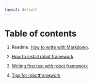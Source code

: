 ```yaml
---
layout: default
---
```


# Table of contents

1. Readme. [How to write with Markdown](/posts/how-to-write-with-a-markdown).

2. [How to install robot framework](/posts/robot-framework).

3. [Writing first test with robot framework](/posts/first-test)

4. [Tips for robotframework](/posts/Tips-and-Tricks)
